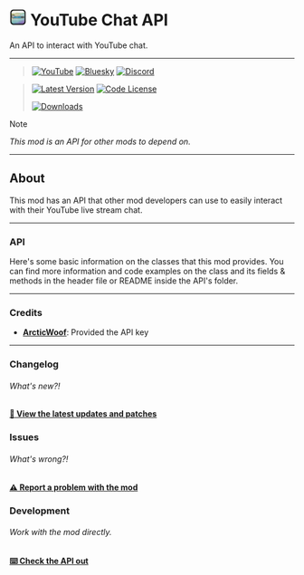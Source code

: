 # [<img src="logo.png" width="30" alt="The mod's logo." />](https://www.geode-sdk.org/mods/cheeseworks.youtubechatapi) YouTube Chat API
An API to interact with YouTube chat.

---

> [<img alt="YouTube" src="https://img.shields.io/youtube/channel/subscribers/UCi2M6N_ff1UC6MyfWzKQvgg?style=for-the-badge&logo=youtube&logoColor=ffffff&label=YouTube">](https://www.youtube.com/@cheese_works/) [<img alt="Bluesky" src="https://img.shields.io/badge/dynamic/json?url=https%3A%2F%2Fpublic.api.bsky.app%2Fxrpc%2Fapp.bsky.actor.getProfile%2F%3Factor%3Dcheeseworks.gay&query=%24.followersCount&style=for-the-badge&logo=bluesky&logoColor=ffffff&label=Bluesky">](https://bsky.app/profile/cheeseworks.gay) [<img alt="Discord" src="https://img.shields.io/discord/460081436637134859?style=for-the-badge&logo=discord&logoColor=ffffff&label=Discord">](https://dsc.gg/cubic)

> [<img alt="Latest Version" src="https://img.shields.io/github/v/release/BlueWitherer/YouTubeChatAPI?include_prereleases&sort=semver&display_name=release&style=for-the-badge&logo=github&logoColor=ffffff&label=Version">](../../releases/) [<img alt="Code License" src="https://img.shields.io/github/license/BlueWitherer/YouTubeChatAPI?style=for-the-badge&logo=gnu&logoColor=ffffff&label=License">](LICENSE.md)
>  
> [<img alt="Downloads" src="https://img.shields.io/github/downloads/BlueWitherer/YouTubeChatAPI/total?style=for-the-badge&logo=geode&logoColor=ffffff&label=Downloads">](https://www.geode-sdk.org/mods/cheeseworks.youtubechatapi)

> [!NOTE]
> *This mod is an API for other mods to depend on.*

---

## About
This mod has an API that other mod developers can use to easily interact with their YouTube live stream chat.

---

### API
Here's some basic information on the classes that this mod provides. You can find more information and code examples on the class and its fields & methods in the header file or README inside the API's folder.

---

### Credits
- **[ArcticWoof](https://www.github.com/DumbCaveSpider/)**: Provided the API key

---

### Changelog
###### What's new?!
**[📜 View the latest updates and patches](./changelog.md)**

### Issues
###### What's wrong?!
**[⚠️ Report a problem with the mod](../../issues/)**

### Development
###### Work with the mod directly.
**[⌨️ Check the API out](./incl/)**